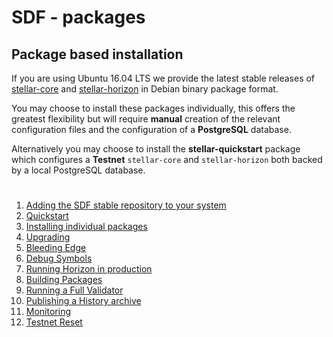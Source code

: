 # SDF - packages

## Package based installation

If you are using Ubuntu 16.04 LTS we provide the latest stable releases of [stellar-core](https://github.com/stellar/stellar-core) and [stellar-horizon](https://github.com/stellar/go/tree/master/services/horizon) in Debian binary package format.

You may choose to install these packages individually, this offers the greatest flexibility but will require **manual** creation of the relevant configuration files and the configuration of a **PostgreSQL** database.

Alternatively you may choose to install the **stellar-quickstart** package which configures a **Testnet** `stellar-core` and `stellar-horizon` both backed by a local PostgreSQL database.

#
1.  [Adding the SDF stable repository to your system](docs/adding-the-sdf-stable-repository-to-your-system.md)
2.  [Quickstart](docs/quickstart.md)
3.  [Installing individual packages](docs/installing-individual-packages.md)
4.  [Upgrading](docs/upgrading.md)
5.  [Bleeding Edge](docs/bleeding-edge-unstable-repository.md)
6.  [Debug Symbols](docs/debug-symbols.md)
7.  [Running Horizon in production](docs/running-horizon-in-production.md)
8.  [Building Packages](docs/building-packages.md)
9.  [Running a Full Validator](docs/running-a-full-validator.md)
10. [Publishing a History archive](docs/publishing-a-history-archive.md)
11. [Monitoring](docs/monitoring.md)
12. [Testnet Reset](docs/testnet-reset.md)
